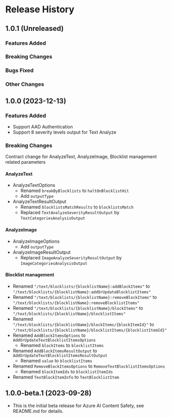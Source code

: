 # Release History

## 1.0.1 (Unreleased)

### Features Added

### Breaking Changes

### Bugs Fixed

### Other Changes

## 1.0.0 (2023-12-13)

### Features Added

- Support AAD Authentication
- Support 8 severity levels output for Text Analyze

### Breaking Changes

Contract change for AnalyzeText, AnalyzeImage, Blocklist management related parameters

#### AnalyzeText

- AnalyzeTextOptions
  - Renamed `breakByBlocklists` to `haltOnBlocklistHit`
  - Add `outputType`
- AnalyzeTextResultOutput
  - Renamed `blocklistsMatchResults` to `blocklistsMatch`
  - Replaced `TextAnalyzeSeverityResultOutput` by `TextCategoriesAnalysisOutput`

#### AnalyzeImage

- AnalyzeImageOptions
  - Add `outputType`
- AnalyzeImageResultOutput
  - Replaced `ImageAnalyzeSeverityResultOutput` by `ImageCategoriesAnalysisOutput`

#### Blocklist management

- Renamed `"/text/blocklists/{blocklistName}:addBlockItems"` to `"/text/blocklists/{blocklistName}:addOrUpdateBlocklistItems"`
- Renamed `"/text/blocklists/{blocklistName}:removeBlockItems"` to `"/text/blocklists/{blocklistName}:removeBlocklistItems"`
- Renamed `"/text/blocklists/{blocklistName}/blockItems"` to `"/text/blocklists/{blocklistName}/blocklistItems"`
- Renamed `"/text/blocklists/{blocklistName}/blockItems/{blockItemId}"` to `"/text/blocklists/{blocklistName}/blocklistItems/{blocklistItemId}"`
- Renamed `AddBlockItemsOptions` to `AddOrUpdateTextBlocklistItemsOptions`
  - Renamed `blockItems` to `blocklistItems`
- Renamed `AddBlockItemsResultOutput` to `AddOrUpdateTextBlocklistItemsResultOutput`
    - Renamed `value` to `blocklistItems`
- Renamed `RemoveBlockItemsOptions` to `RemoveTextBlocklistItemsOptions`
  - Renamed `blockItemIds` to `blocklistItemIds`
- Renamed `TextBlockItemInfo` to `TextBlocklistItem`

## 1.0.0-beta.1 (2023-09-28)

- This is the initial beta release for Azure AI Content Safety, see README.md for details.
